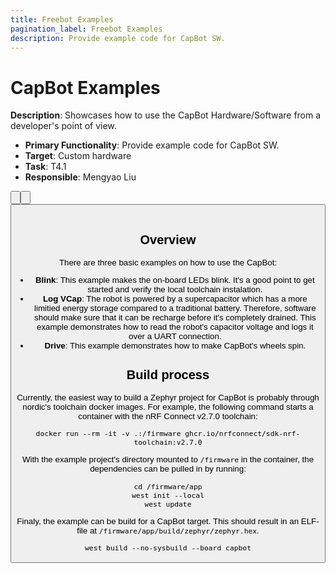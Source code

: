 ```yaml
---
title: Freebot Examples
pagination_label: Freebot Examples
description: Provide example code for CapBot SW.
---
```


# CapBot Examples

**Description**: Showcases how to use the CapBot Hardware/Software from a developer's point of view.

* **Primary Functionality**: Provide example code for CapBot SW.
* **Target**: Custom hardware
* **Task**: T4.1
* **Responsible**: Mengyao Liu

<Button label="🔗 KULeuven-CapBot/example-blink repository" link="https://github.com/KULeuven-CapBot/example-blink" block /><br />
<Button label="🔗 KULeuven-CapBot/example-log-vcap repository" link="https://github.com/KULeuven-CapBot/example-log-vcap" block /><br />
<Button label="🔗 openswarm-eu/example-drive repository" link="https://github.com/openswarm-eu/freebot-example" block /><br />

## Overview

There are three basic examples on how to use the CapBot:

- **Blink**:
  This example makes the on-board LEDs blink.
  It's a good point to get started and verify the local toolchain instalation.
- **Log VCap**:
  The robot is powered by a supercapacitor which has a more limitied energy storage compared to a traditional battery.
  Therefore, software should make sure that it can be recharge before it's completely drained.
  This example demonstrates how to read the robot's capacitor voltage and logs it over a UART connection.
- **Drive**:
  This example demonstrates how to make CapBot's wheels spin.

## Build process

Currently, the easiest way to build a Zephyr project for CapBot is probably through nordic's toolchain docker images.
For example, the following command starts a container with the nRF Connect v2.7.0 toolchain:

```console
docker run --rm -it -v .:/firmware ghcr.io/nrfconnect/sdk-nrf-toolchain:v2.7.0
```

With the example project's directory mounted to `/firmware` in the container, the dependencies can be pulled in by running:
```console
cd /firmware/app
west init --local
west update
```

Finaly, the example can be build for a CapBot target. This should result in an ELF-file at `/firmware/app/build/zephyr/zephyr.hex`.
```console
west build --no-sysbuild --board capbot
```

